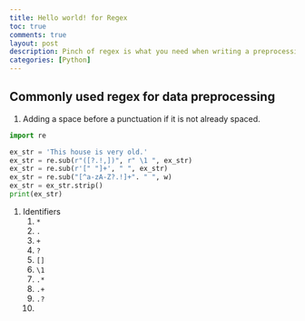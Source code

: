 ```yaml
---
title: Hello world! for Regex
toc: true
comments: true
layout: post
description: Pinch of regex is what you need when writing a preprocessing code for ML
categories: [Python]
---
```


## Commonly used regex for data preprocessing

1.  Adding a space before a punctuation if it is not already spaced.
   ```python
   import re

   ex_str = 'This house is very old.'
   ex_str = re.sub(r"([?.!,])", r" \1 ", ex_str)
   ex_str = re.sub(r'[" "]+', " ", ex_str)
   ex_str = re.sub("[^a-zA-Z?.!]+". " ", w)
   ex_str = ex_str.strip()
   print(ex_str)
   ```
1.  Identifiers
    1.  `*`
    2.  `.`
    3.  `+`
    4.  `?`
    5.  `[]`
    6.  `\1`
    7.  `.*`
    8.  `.+`
    9.  `.?`
    10.
